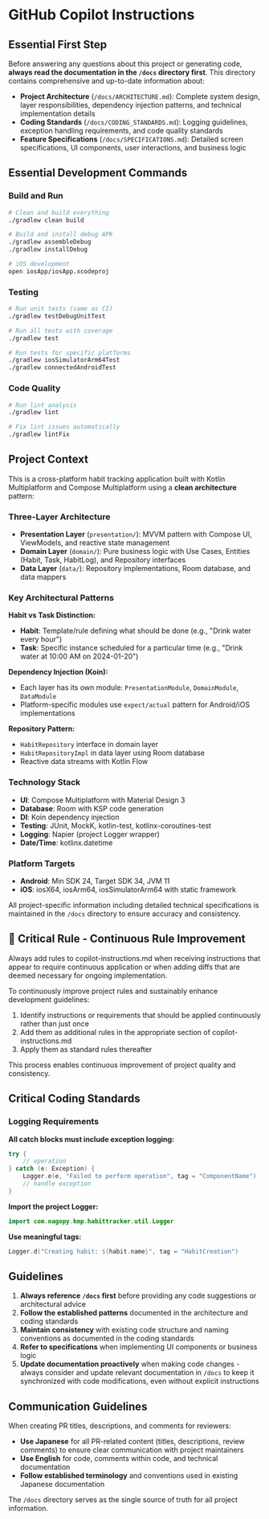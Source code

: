 # GitHub Copilot Instructions

## Essential First Step

Before answering any questions about this project or generating code, **always read the documentation in the `/docs` directory first**. This directory contains comprehensive and up-to-date information about:

- **Project Architecture** (`/docs/ARCHITECTURE.md`): Complete system design, layer responsibilities, dependency injection patterns, and technical implementation details
- **Coding Standards** (`/docs/CODING_STANDARDS.md`): Logging guidelines, exception handling requirements, and code quality standards
- **Feature Specifications** (`/docs/SPECIFICATIONS.md`): Detailed screen specifications, UI components, user interactions, and business logic

## Essential Development Commands

### Build and Run
```bash
# Clean and build everything
./gradlew clean build

# Build and install debug APK
./gradlew assembleDebug
./gradlew installDebug

# iOS development
open iosApp/iosApp.xcodeproj
```

### Testing
```bash
# Run unit tests (same as CI)
./gradlew testDebugUnitTest

# Run all tests with coverage
./gradlew test

# Run tests for specific platforms
./gradlew iosSimulatorArm64Test
./gradlew connectedAndroidTest
```

### Code Quality
```bash
# Run lint analysis
./gradlew lint

# Fix lint issues automatically
./gradlew lintFix
```

## Project Context

This is a cross-platform habit tracking application built with Kotlin Multiplatform and Compose Multiplatform using a **clean architecture** pattern:

### Three-Layer Architecture
- **Presentation Layer** (`presentation/`): MVVM pattern with Compose UI, ViewModels, and reactive state management
- **Domain Layer** (`domain/`): Pure business logic with Use Cases, Entities (Habit, Task, HabitLog), and Repository interfaces
- **Data Layer** (`data/`): Repository implementations, Room database, and data mappers

### Key Architectural Patterns

**Habit vs Task Distinction:**
- **Habit**: Template/rule defining what should be done (e.g., "Drink water every hour")
- **Task**: Specific instance scheduled for a particular time (e.g., "Drink water at 10:00 AM on 2024-01-20")

**Dependency Injection (Koin):**
- Each layer has its own module: `PresentationModule`, `DomainModule`, `DataModule`
- Platform-specific modules use `expect/actual` pattern for Android/iOS implementations

**Repository Pattern:**
- `HabitRepository` interface in domain layer
- `HabitRepositoryImpl` in data layer using Room database
- Reactive data streams with Kotlin Flow

### Technology Stack
- **UI**: Compose Multiplatform with Material Design 3
- **Database**: Room with KSP code generation
- **DI**: Koin dependency injection
- **Testing**: JUnit, MockK, kotlin-test, kotlinx-coroutines-test
- **Logging**: Napier (project Logger wrapper)
- **Date/Time**: kotlinx.datetime

### Platform Targets
- **Android**: Min SDK 24, Target SDK 34, JVM 11
- **iOS**: iosX64, iosArm64, iosSimulatorArm64 with static framework

All project-specific information including detailed technical specifications is maintained in the `/docs` directory to ensure accuracy and consistency.

## 🔨 Critical Rule - Continuous Rule Improvement

Always add rules to copilot-instructions.md when receiving instructions that appear to require continuous application or when adding diffs that are deemed necessary for ongoing implementation.

To continuously improve project rules and sustainably enhance development guidelines:

1. Identify instructions or requirements that should be applied continuously rather than just once
2. Add them as additional rules in the appropriate section of copilot-instructions.md
3. Apply them as standard rules thereafter

This process enables continuous improvement of project quality and consistency.

## Critical Coding Standards

### Logging Requirements
**All catch blocks must include exception logging:**
```kotlin
try {
    // operation
} catch (e: Exception) {
    Logger.e(e, "Failed to perform operation", tag = "ComponentName")
    // handle exception
}
```

**Import the project Logger:**
```kotlin
import com.nagopy.kmp.habittracker.util.Logger
```

**Use meaningful tags:**
```kotlin
Logger.d("Creating habit: ${habit.name}", tag = "HabitCreation")
```

## Guidelines

1. **Always reference `/docs` first** before providing any code suggestions or architectural advice
2. **Follow the established patterns** documented in the architecture and coding standards
3. **Maintain consistency** with existing code structure and naming conventions as documented in the coding standards
4. **Refer to specifications** when implementing UI components or business logic
5. **Update documentation proactively** when making code changes - always consider and update relevant documentation in `/docs` to keep it synchronized with code modifications, even without explicit instructions

## Communication Guidelines

When creating PR titles, descriptions, and comments for reviewers:

- **Use Japanese** for all PR-related content (titles, descriptions, review comments) to ensure clear communication with project maintainers
- **Use English** for code, comments within code, and technical documentation
- **Follow established terminology** and conventions used in existing Japanese documentation

The `/docs` directory serves as the single source of truth for all project information.